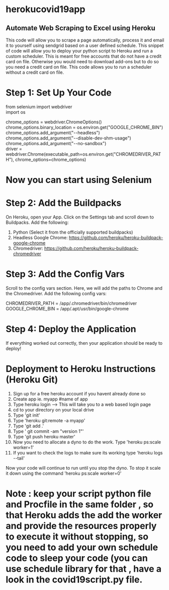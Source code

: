 # herokucovid19app

## Automate Web Scraping to Excel using Heroku

This code will allow you to scrape a page automatically, process it and email it to yourself using sendgrid based on a user defined schedule. This snippet of code will allow you to deploy your python script to Heroku and run a custom scheduler. This is meant for free accounts that do not have a credit card on file. Otherwise you would need to download add-ons but to do so you need a credit card on file. This code allows you to run a scheduler without a credit card on file.

# Step 1: Set Up Your Code
from selenium import webdriver \
import os

chrome_options = webdriver.ChromeOptions() \
chrome_options.binary_location = os.environ.get("GOOGLE_CHROME_BIN") \
chrome_options.add_argument("--headless") \
chrome_options.add_argument("--disable-dev-shm-usage") \
chrome_options.add_argument("--no-sandbox") \
driver = webdriver.Chrome(executable_path=os.environ.get("CHROMEDRIVER_PATH"), chrome_options=chrome_options)

# Now you can start using Selenium

# Step 2: Add the Buildpacks
On Heroku, open your App. Click on the Settings tab and scroll down to Buildpacks. Add the following:

1) Python (Select it from the officially supported buildpacks)
2) Headless Google Chrome: https://github.com/heroku/heroku-buildpack-google-chrome
3) Chromedriver: https://github.com/heroku/heroku-buildpack-chromedriver


# Step 3: Add the Config Vars
Scroll to the config vars section. Here, we will add the paths to Chrome and the Chromedriver. Add the following config vars:

CHROMEDRIVER_PATH = /app/.chromedriver/bin/chromedriver \
GOOGLE_CHROME_BIN = /app/.apt/usr/bin/google-chrome


# Step 4: Deploy the Application
If everything worked out correctly, then your application should be ready to deploy!

# Deployment to Heroku Instructions (Heroku Git)
1) Sign up for a free heroku account if you havent already done so
2) Create app ie. myapp #name of app
3) Type heroku login --> This will take you to a web based login page
4) cd to your directory on your local drive
5) Type 'git init'
6) Type 'heroku git:remote -a myapp'
7) Type 'git add .'
8) Type ' git commit -am "version 1"'
9) Type 'git push heroku master'
10) Now you need to allocate a dyno to do the work. Type 'heroku ps:scale worker=1'
11) If you want to check the logs to make sure its working type 'heroku logs --tail'

Now your code will continue to run until you stop the dyno. To stop it scale it down using the command 'heroku ps:scale worker=0'

# Note : keep your script python file and Procfile in the same folder , so that Heroku adds the add the worker and provide the resources properly to execute it without stopping, so you need to add your own schedule code to sleep your code (you can use schedule library for that , have a look in the covid19script.py file.
